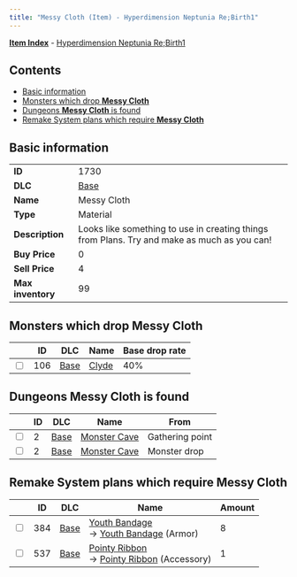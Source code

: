 ```yaml
---
title: "Messy Cloth (Item) - Hyperdimension Neptunia Re;Birth1"
---
```


[**Item Index**](/neptunia/rb1/item/index.html) - [Hyperdimension Neptunia Re;Birth1](/neptunia/rb1)

## Contents

- [Basic information](#basic-information)
- [Monsters which drop **Messy Cloth**](#monsters-which-drop-messy-cloth)
- [Dungeons **Messy Cloth** is found](#dungeons-messy-cloth-is-found)
- [Remake System plans which require **Messy Cloth**](#remake-system-plans-which-require-messy-cloth)

## Basic information

|   |   |
| -- | -- |
| **ID** | 1730 |
| **DLC** | [Base](/neptunia/rb1/dlc/1-base.html) |
| **Name** | Messy Cloth |
| **Type** | Material |
| **Description** | Looks like something to use in creating things from Plans. Try and make as much as you can! |
| **Buy Price** | 0 |
| **Sell Price** | 4 |
| **Max inventory** | 99 |

## Monsters which drop **Messy Cloth**

|    | ID | DLC | Name | Base drop rate |
| -- | -- | --- | ---- | -------------- |
| <input type="checkbox" id="rb1-monster-1-106" class="trackbox" /> | 106 | [Base](/neptunia/rb1/dlc/1-base.html) | [Clyde](/neptunia/rb1/monster/1-106-clyde.html) | 40% |

## Dungeons **Messy Cloth** is found

|    | ID | DLC | Name | From |
| -- | -- | --- | ---- | ---- |
| <input type="checkbox" id="rb1-dungeon-1-2" class="trackbox" /> | 2 | [Base](/neptunia/rb1/dlc/1-base.html) | [Monster Cave](/neptunia/rb1/dungeon/1-2-monster-cave.html) | Gathering point |
| <input type="checkbox" id="rb1-dungeon-1-2" class="trackbox" /> | 2 | [Base](/neptunia/rb1/dlc/1-base.html) | [Monster Cave](/neptunia/rb1/dungeon/1-2-monster-cave.html) | Monster drop |

## Remake System plans which require **Messy Cloth**

|    | ID | DLC | Name | Amount |
| -- | -- | --- | ---- | ------ |
| <input type="checkbox" id="rb1-remake-1-384" class="trackbox" /> | 384 | [Base](/neptunia/rb1/dlc/1-base.html) | [Youth Bandage](/neptunia/rb1/remake/1-384-youth-bandage.html)<br />→ [Youth Bandage](/neptunia/rb1/item/1-2515-youth-bandage.html) (Armor) | 8 |
| <input type="checkbox" id="rb1-remake-1-537" class="trackbox" /> | 537 | [Base](/neptunia/rb1/dlc/1-base.html) | [Pointy Ribbon](/neptunia/rb1/remake/1-537-pointy-ribbon.html)<br />→ [Pointy Ribbon](/neptunia/rb1/item/1-3109-pointy-ribbon.html) (Accessory) | 1 |